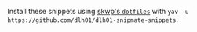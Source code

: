 Install these snippets using [skwp's `dotfiles`][1] with
`yav -u https://github.com/dlh01/dlh01-snipmate-snippets`.

[1]: https://skwp.github.com/dotfiles
